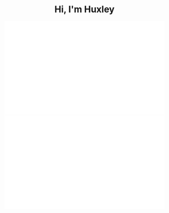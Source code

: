 <h1 align="center">Hi, I'm Huxley</h1>

<p align="center">
  <img src="https://raw.githubusercontent.com/Dev-Huxley/github-stats/master/generated/overview.svg#gh-dark-mode-only">
  <img src="https://raw.githubusercontent.com/Dev-Huxley/github-stats/master/generated/languages.svg#gh-dark-mode-only">
</p>
